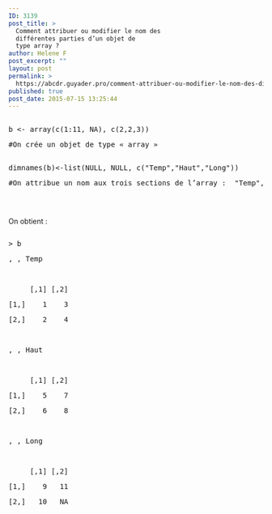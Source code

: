 ```yaml
---
ID: 3139
post_title: >
  Comment attribuer ou modifier le nom des
  différentes parties d’un objet de
  type array ?
author: Helene F
post_excerpt: ""
layout: post
permalink: >
  https://abcdr.guyader.pro/comment-attribuer-ou-modifier-le-nom-des-differentes-parties-dun-objet-de-type-array/
published: true
post_date: 2015-07-15 13:25:44
---
```

<p> <pre lang='rsplus'><br />b &lt;- array(c(1:11, NA), c(2,2,3))         </p><p>#On crée un objet de type « array »<br /> </p><p>dimnames(b)&lt;-list(NULL, NULL, c("Temp","Haut","Long"))</p><p>#On attribue un nom aux trois sections de l’array :  "Temp","Haut" et "Long"</p><p></pre>  </p><p>On obtient :</p><p> <pre lang='rsplus'></p><p>&gt; b</p><p>, , Temp</p><p> </p><p>     [,1] [,2]</p><p>[1,]    1    3</p><p>[2,]    2    4</p><p> </p><p>, , Haut</p><p> </p><p>     [,1] [,2]</p><p>[1,]    5    7</p><p>[2,]    6    8</p><p> </p><p>, , Long</p><p> </p><p>     [,1] [,2]</p><p>[1,]    9   11</p>[2,]   10   NA<br /> </pre>